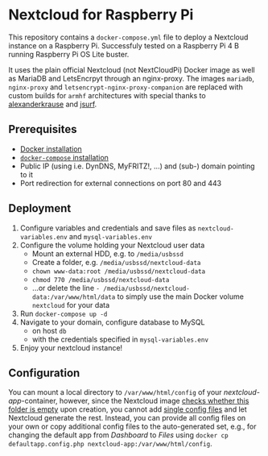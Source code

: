 # Nextcloud for Raspberry Pi
This repository contains a `docker-compose.yml` file to deploy a Nextcloud instance on a Raspberry Pi. Successfuly tested on a Raspberry Pi 4 B running Raspberry Pi OS Lite buster.

It uses the plain official Nextcloud (not NextCloudPi) Docker image as well as MariaDB and LetsEncrpyt through an nginx-proxy.
The images `mariadb`, `nginx-proxy` and `letsencrypt-nginx-proxy-companion` are replaced with custom builds for `armhf` architectures with special thanks to [alexanderkrause](https://github.com/Alexander-Krause/rpi-docker-letsencrypt-nginx-proxy-companion) and [jsurf](https://hub.docker.com/r/jsurf/rpi-mariadb).

## Prerequisites
- [Docker installation](https://phoenixnap.com/kb/docker-on-raspberry-pi)
- [`docker-compose` installation](https://dev.to/rohansawant/installing-docker-and-docker-compose-on-the-raspberry-pi-in-5-simple-steps-3mgl)
- Public IP (using i.e. DynDNS, MyFRITZ!, ...) and (sub-) domain pointing to it
- Port redirection for external connections on port 80 and 443

## Deployment
1. Configure variables and credentials and save files as `nextcloud-variables.env` and `mysql-variables.env`
1. Configure the volume holding your Nextcloud user data
    - Mount an external HDD, e.g. to `/media/usbssd`
    - Create a folder, e.g. `/media/usbssd/nextcloud-data`
    - `chown www-data:root /media/usbssd/nextcloud-data`
    - `chmod 770 /media/usbssd/nextcloud-data`
    - ...or delete the line `- /media/usbssd/nextcloud-data:/var/www/html/data` to simply use the main Docker volume `nextcloud` for your data
1. Run `docker-compose up -d`
1. Navigate to your domain, configure database to MySQL
    - on host `db`
    - with the credentials specified in `mysql-variables.env`
1. Enjoy your nextcloud instance!

## Configuration
You can mount a local directory to `/var/www/html/config` of your _nextcloud-app_-container, however, since the Nextcloud image [checks whether this folder is empty](https://github.com/nextcloud/docker/blob/master/docker-entrypoint.sh#L107) upon creation, you cannot add [single config files](https://docs.nextcloud.com/server/latest/admin_manual/configuration_server/config_sample_php_parameters.html#multiple-config-php-file) and let Nextcloud generate the rest. Instead, you can provide all config files on your own or copy additional config files to the auto-generated set, e.g., for changing the default app from _Dashboard_ to _Files_ using `docker cp defaultapp.config.php nextcloud-app:/var/www/html/config`.
